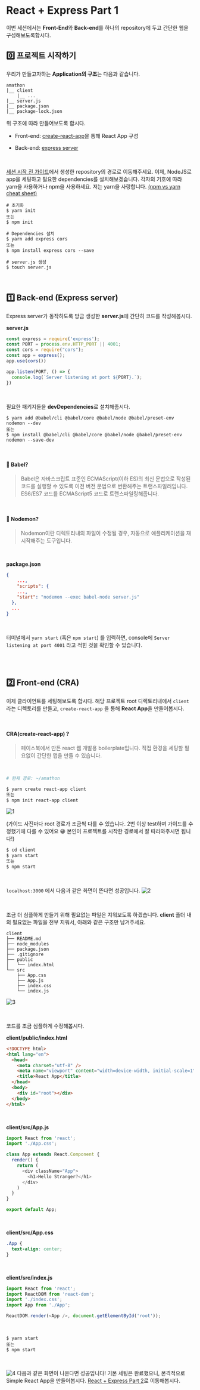 # React + Express Part 1

이번 세션에서는 **Front-End**와 **Back-end**를 하나의 repository에 두고 간단한 웹을 구성해보도록합시다.

## 0️⃣ 프로젝트 시작하기
우리가 만들고자하는 **Application의 구조**는 다음과 같습니다. 

```
amathon
|__ client
    |__ ...
|__ server.js
|__ package.json
|__ package-lock.json
```

위 구조에 따라 만들어보도록 합시다.

- Front-end: [create-react-app](https://github.com/facebook/create-react-app)을 통해 React App 구성

- Back-end: [express server](https://expressjs.com/ko/)

<br>

[세션 시작 전 가이드](../guide/Git.md)에서 생성한 repository의 경로로 이동해주세요. 이제, NodeJS로 app을 세팅하고 필요한 dependencies를 설치해보겠습니다. 각자의 기호에 따라 yarn을 사용하거나 npm을 사용하세요. 저는 yarn을 사랑합니다. [(npm vs yarn cheat sheet)](https://shift.infinite.red/npm-vs-yarn-cheat-sheet-8755b092e5cc)

```shell
# 초기화
$ yarn init
또는
$ npm init

# Dependencies 설치
$ yarn add express cors
또는
$ npm install express cors --save

# server.js 생성
$ touch server.js
```

<br>

## 1️⃣ Back-end (Express server)

Express server가 동작하도록 방금 생성한 **server.js**에 간단히 코드를 작성해봅시다.

**server.js**

```js
const express = require('express');
const PORT = process.env.HTTP_PORT || 4001;
const cors = require("cors");
const app = express();
app.use(cors())

app.listen(PORT, () => {
  console.log(`Server listening at port ${PORT}.`);
})
```

<br>

필요한 패키지들을 **devDependencies**로 설치해줍시다.

```shell
$ yarn add @babel/cli @babel/core @babel/node @babel/preset-env nodemon --dev
또는
$ npm install @babel/cli @babel/core @babel/node @babel/preset-env nodemon --save-dev
```

<br>

#### 🤙 Babel?

>  Babel은 자바스크립트 표준인 ECMAScript(이하 ES)의 최신 문법으로 작성된 코드를 실행할 수 있도록 이전 버전 문법으로 변환해주는 트랜스파일러입니다. ES6/ES7 코드를 ECMAScript5 코드로 트랜스파일링해줍니다.   

<br>

#### 🤙 Nodemon?

>  Nodemon이란 디렉토리내의 파일이 수정될 경우, 자동으로 애플리케이션을 재시작해주는 도구입니다.

<br>

**package.json**

```json
{
	...,
	"scripts": {
  	...,
    "start": "nodemon --exec babel-node server.js"
  },
  ...
}
```

<br>

터미널에서 `yarn start` (혹은 `npm start`) 를 입력하면, console에 `Server listening at port 4001` 라고 적힌 것을 확인할 수 있습니다.

<br>
<br>

## 2️⃣ Front-end (CRA)

이제 클라이언트를 세팅해보도록 합시다. 해당 프로젝트 root 디렉토리내에서 `client`라는 디렉토리를 만들고, `create-react-app` 을 통해 **React App**을 만들어봅시다.

<br>

#### CRA(create-react-app) ?

>  페이스북에서 만든 react 웹 개발용 boilerplate입니다. 직접 환경을 세팅할 필요없이 간단한 앱을 만들 수 있습니다.

<br>

```bash
# 현재 경로: ~/amathon

$ yarn create react-app client
또는
$ npm init react-app client
```

![1](./pic/1.png)

(가이드 사진마다 root 경로가 조금씩 다를 수 있습니다. 2번 이상 test하며 가이드를 수정했기에 다를 수 있어요 😀 본인이 프로젝트를 시작한 경로에서 잘 따라와주시면 됩니다!)

````bash
$ cd client
$ yarn start
또는
$ npm start
````

<br>

`localhost:3000` 에서 다음과 같은 화면이 뜬다면 성공입니다.
![2](./pic/2.png)

<br>

조금 더 심플하게 만들기 위해 필요없는 파일은 지워보도록 하겠습니다. **client** 폴더 내의 필요없는 파일을 전부 지워서, 아래와 같은 구조만 남겨주세요.

```
client
├── README.md
├── node_modules
├── package.json
├── .gitignore
├── public
│   └── index.html
└── src
    ├── App.css
    ├── App.js
    ├── index.css
    └── index.js
```

![3](./pic/3.png)

<br>

코드를 조금 심플하게 수정해봅시다.

**client/public/index.html**

```html
<!DOCTYPE html>
<html lang="en">
  <head>
    <meta charset="utf-8" />
    <meta name="viewport" content="width=device-width, initial-scale=1" />
    <title>React App</title>
  </head>
  <body>
    <div id="root"></div>
  </body>
</html>
```

<br>

**client/src/App.js**

```js
import React from 'react';
import './App.css';

class App extends React.Component {
  render() {
    return (
      <div className="App">
        <h1>Hello Stranger?</h1>
      </div>
    )
  }
}

export default App;
```

<br>

**client/src/App.css**

```css
.App {
  text-align: center;
}
```

<br>

**client/src/index.js**

```js
import React from 'react';
import ReactDOM from 'react-dom';
import './index.css';
import App from './App';

ReactDOM.render(<App />, document.getElementById('root'));
```
<br>

```shell
$ yarn start
또는
$ npm start
```

<br>

![4](./pic/4.png)
다음과 같은 화면이 나온다면 성공입니다! 기본 세팅은 완료했으니, 본격적으로 Simple React App을 만들어봅시다.  [React + Express Part 2](./ReactExpress_2.md)로 이동해봅시다.

